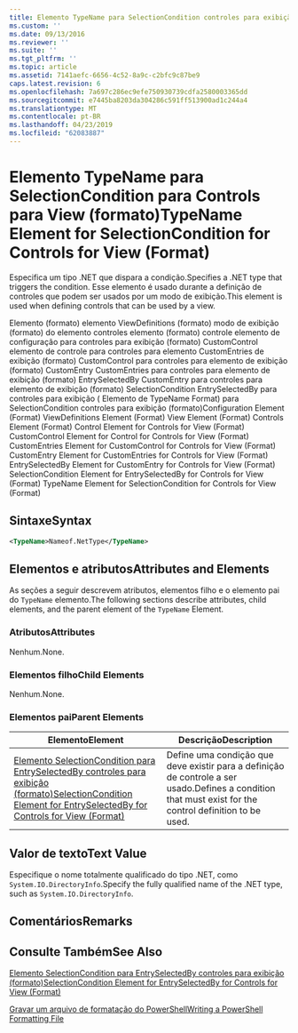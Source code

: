 ```yaml
---
title: Elemento TypeName para SelectionCondition controles para exibição (formato) | Microsoft Docs
ms.custom: ''
ms.date: 09/13/2016
ms.reviewer: ''
ms.suite: ''
ms.tgt_pltfrm: ''
ms.topic: article
ms.assetid: 7141aefc-6656-4c52-8a9c-c2bfc9c87be9
caps.latest.revision: 6
ms.openlocfilehash: 7a697c286ec9efe750930739cdfa2580003365dd
ms.sourcegitcommit: e7445ba8203da304286c591ff513900ad1c244a4
ms.translationtype: MT
ms.contentlocale: pt-BR
ms.lasthandoff: 04/23/2019
ms.locfileid: "62083887"
---
```

# <a name="typename-element-for-selectioncondition-for-controls-for-view-format"></a><span data-ttu-id="ad232-102">Elemento TypeName para SelectionCondition para Controls para View (formato)</span><span class="sxs-lookup"><span data-stu-id="ad232-102">TypeName Element for SelectionCondition for Controls for View (Format)</span></span>

<span data-ttu-id="ad232-103">Especifica um tipo .NET que dispara a condição.</span><span class="sxs-lookup"><span data-stu-id="ad232-103">Specifies a .NET type that triggers the condition.</span></span> <span data-ttu-id="ad232-104">Esse elemento é usado durante a definição de controles que podem ser usados por um modo de exibição.</span><span class="sxs-lookup"><span data-stu-id="ad232-104">This element is used when defining controls that can be used by a view.</span></span>

<span data-ttu-id="ad232-105">Elemento (formato) elemento ViewDefinitions (formato) modo de exibição (formato) do elemento controles elemento (formato) controle elemento de configuração para controles para exibição (formato) CustomControl elemento de controle para controles para elemento CustomEntries de exibição (formato) CustomControl para controles para elemento de exibição (formato) CustomEntry CustomEntries para controles para elemento de exibição (formato) EntrySelectedBy CustomEntry para controles para elemento de exibição (formato) SelectionCondition EntrySelectedBy para controles para exibição ( Elemento de TypeName Format) para SelectionCondition controles para exibição (formato)</span><span class="sxs-lookup"><span data-stu-id="ad232-105">Configuration Element (Format) ViewDefinitions Element (Format) View Element (Format) Controls Element (Format) Control Element for Controls for View (Format) CustomControl Element for Control for Controls for View (Format) CustomEntries Element for CustomControl for Controls for View (Format) CustomEntry Element for CustomEntries for Controls for View (Format) EntrySelectedBy Element for CustomEntry for Controls for View (Format) SelectionCondition Element for EntrySelectedBy for Controls for View (Format) TypeName Element for SelectionCondition for Controls for View (Format)</span></span>

## <a name="syntax"></a><span data-ttu-id="ad232-106">Sintaxe</span><span class="sxs-lookup"><span data-stu-id="ad232-106">Syntax</span></span>

```xml
<TypeName>Nameof.NetType</TypeName>

```

## <a name="attributes-and-elements"></a><span data-ttu-id="ad232-107">Elementos e atributos</span><span class="sxs-lookup"><span data-stu-id="ad232-107">Attributes and Elements</span></span>

<span data-ttu-id="ad232-108">As seções a seguir descrevem atributos, elementos filho e o elemento pai do `TypeName` elemento.</span><span class="sxs-lookup"><span data-stu-id="ad232-108">The following sections describe attributes, child elements, and the parent element of the `TypeName` Element.</span></span>

### <a name="attributes"></a><span data-ttu-id="ad232-109">Atributos</span><span class="sxs-lookup"><span data-stu-id="ad232-109">Attributes</span></span>

<span data-ttu-id="ad232-110">Nenhum.</span><span class="sxs-lookup"><span data-stu-id="ad232-110">None.</span></span>

### <a name="child-elements"></a><span data-ttu-id="ad232-111">Elementos filho</span><span class="sxs-lookup"><span data-stu-id="ad232-111">Child Elements</span></span>

<span data-ttu-id="ad232-112">Nenhum.</span><span class="sxs-lookup"><span data-stu-id="ad232-112">None.</span></span>

### <a name="parent-elements"></a><span data-ttu-id="ad232-113">Elementos pai</span><span class="sxs-lookup"><span data-stu-id="ad232-113">Parent Elements</span></span>

|<span data-ttu-id="ad232-114">Elemento</span><span class="sxs-lookup"><span data-stu-id="ad232-114">Element</span></span>|<span data-ttu-id="ad232-115">Descrição</span><span class="sxs-lookup"><span data-stu-id="ad232-115">Description</span></span>|
|-------------|-----------------|
|[<span data-ttu-id="ad232-116">Elemento SelectionCondition para EntrySelectedBy controles para exibição (formato)</span><span class="sxs-lookup"><span data-stu-id="ad232-116">SelectionCondition Element for EntrySelectedBy for Controls for View (Format)</span></span>](./selectioncondition-element-for-entryselectedby-for-controls-for-view-format.md)|<span data-ttu-id="ad232-117">Define uma condição que deve existir para a definição de controle a ser usado.</span><span class="sxs-lookup"><span data-stu-id="ad232-117">Defines a condition that must exist for the control definition to be used.</span></span>|

## <a name="text-value"></a><span data-ttu-id="ad232-118">Valor de texto</span><span class="sxs-lookup"><span data-stu-id="ad232-118">Text Value</span></span>

<span data-ttu-id="ad232-119">Especifique o nome totalmente qualificado do tipo .NET, como `System.IO.DirectoryInfo`.</span><span class="sxs-lookup"><span data-stu-id="ad232-119">Specify the fully qualified name of the .NET type, such as `System.IO.DirectoryInfo`.</span></span>

## <a name="remarks"></a><span data-ttu-id="ad232-120">Comentários</span><span class="sxs-lookup"><span data-stu-id="ad232-120">Remarks</span></span>

## <a name="see-also"></a><span data-ttu-id="ad232-121">Consulte Também</span><span class="sxs-lookup"><span data-stu-id="ad232-121">See Also</span></span>

[<span data-ttu-id="ad232-122">Elemento SelectionCondition para EntrySelectedBy controles para exibição (formato)</span><span class="sxs-lookup"><span data-stu-id="ad232-122">SelectionCondition Element for EntrySelectedBy for Controls for View (Format)</span></span>](./selectioncondition-element-for-entryselectedby-for-controls-for-view-format.md)

[<span data-ttu-id="ad232-123">Gravar um arquivo de formatação do PowerShell</span><span class="sxs-lookup"><span data-stu-id="ad232-123">Writing a PowerShell Formatting File</span></span>](./writing-a-powershell-formatting-file.md)
